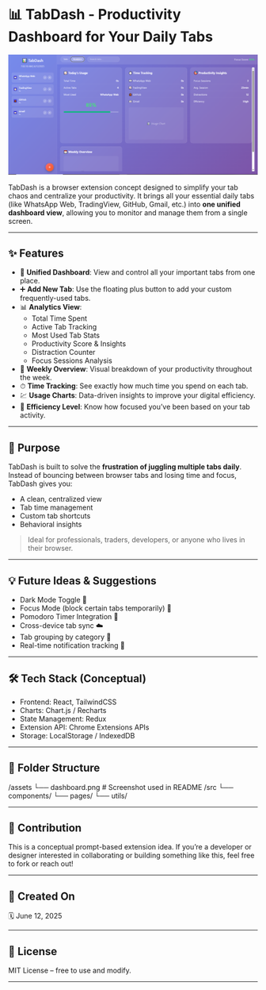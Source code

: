 # 📊 TabDash - Productivity Dashboard for Your Daily Tabs

![Dashboard Preview](./assets/dashboard.png)

TabDash is a browser extension concept designed to simplify your tab chaos and centralize your productivity. It brings all your essential daily tabs (like WhatsApp Web, TradingView, GitHub, Gmail, etc.) into **one unified dashboard view**, allowing you to monitor and manage them from a single screen.

---

## ✨ Features

- 🧭 **Unified Dashboard**: View and control all your important tabs from one place.
- ➕ **Add New Tab**: Use the floating plus button to add your custom frequently-used tabs.
- 📊 **Analytics View**: 
  - Total Time Spent
  - Active Tab Tracking
  - Most Used Tab Stats
  - Productivity Score & Insights
  - Distraction Counter
  - Focus Sessions Analysis
- 📅 **Weekly Overview**: Visual breakdown of your productivity throughout the week.
- ⏱ **Time Tracking**: See exactly how much time you spend on each tab.
- 💹 **Usage Charts**: Data-driven insights to improve your digital efficiency.
- 🎯 **Efficiency Level**: Know how focused you’ve been based on your tab activity.

---

## 🚀 Purpose

TabDash is built to solve the **frustration of juggling multiple tabs daily**. Instead of bouncing between browser tabs and losing time and focus, TabDash gives you:

- A clean, centralized view
- Tab time management
- Custom tab shortcuts
- Behavioral insights

> Ideal for professionals, traders, developers, or anyone who lives in their browser.

---

## 💡 Future Ideas & Suggestions

- Dark Mode Toggle 🌙
- Focus Mode (block certain tabs temporarily) 🚫
- Pomodoro Timer Integration 🍅
- Cross-device tab sync ☁️
- Tab grouping by category 📁
- Real-time notification tracking 🔔

---

## 🛠 Tech Stack (Conceptual)

- Frontend: React, TailwindCSS
- Charts: Chart.js / Recharts
- State Management: Redux
- Extension API: Chrome Extensions APIs
- Storage: LocalStorage / IndexedDB

---

## 📂 Folder Structure

/assets
└── dashboard.png # Screenshot used in README
/src
└── components/
└── pages/
└── utils/


---

## 🙌 Contribution

This is a conceptual prompt-based extension idea. If you’re a developer or designer interested in collaborating or building something like this, feel free to fork or reach out!

---

## 📅 Created On

🗓️ June 12, 2025

---

## 📎 License

MIT License – free to use and modify.

---

